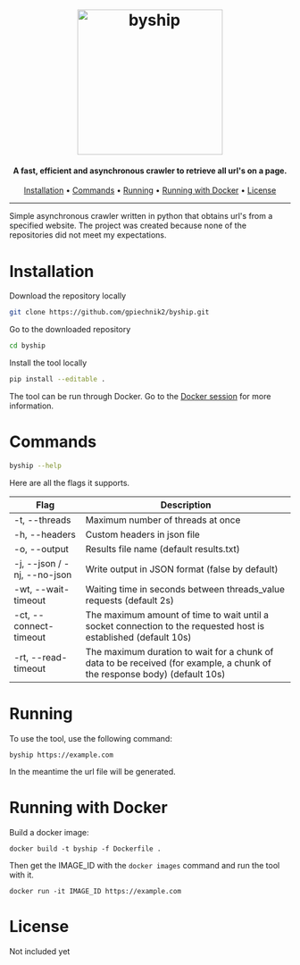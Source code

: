 <h1 align="center">
  <img src="static/byship-logo.jpg" alt="byship" width="260px"></a>
  <br>
</h1>

<h4 align="center">A fast, efficient and asynchronous crawler to retrieve all url's on a page.</h4>
      
<p align="center">
  <a href="#installation">Installation</a> •
  <a href="#commands">Commands</a> •
  <a href="#running">Running</a> •
  <a href="#running-with-docker">Running with Docker</a> •
  <a href="#license">License</a>
</p>

---
Simple asynchronous crawler written in python that obtains url's from a specified website. The project was created because none of the repositories did not meet my expectations.

# Installation

Download the repository locally
```sh
git clone https://github.com/gpiechnik2/byship.git
```

Go to the downloaded repository
```sh
cd byship
```

Install the tool locally
```sh
pip install --editable .

```

The tool can be run through Docker. Go to the [Docker session](#running-with-docker) for more information.

# Commands
```sh
byship --help
```

Here are all the flags it supports.

| Flag                        | Description                                                                                                               |
| --------------------------- | ------------------------------------------------------------------------------------------------------------------------- |
| -t, --threads               | Maximum number of threads at once                                                                                         |
| -h, --headers               | Custom headers in json file                                                                                               |
| -o, --output                | Results file name (default results.txt)                                                                                   |
| -j, --json / -nj, --no-json | Write output in JSON format (false by default)                                                                            |
| -wt, --wait-timeout         | Waiting time in seconds between threads_value requests (default 2s)                                                       |
| -ct, --connect-timeout      | The maximum amount of time to wait until a socket connection to the requested host is established (default 10s)           |
| -rt, --read-timeout         | The maximum duration to wait for a chunk of data to be received (for example, a chunk of the response body) (default 10s) |

# Running
To use the tool, use the following command:

```console
byship https://example.com
```

In the meantime the url file will be generated.

# Running with Docker
Build a docker image:

```
docker build -t byship -f Dockerfile . 
```

Then get the IMAGE_ID with the `docker images` command and run the tool with it.
```
docker run -it IMAGE_ID https://example.com
```

# License
Not included yet
